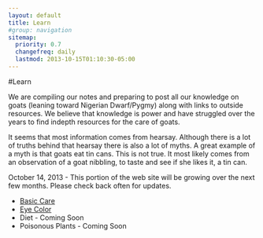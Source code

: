 ```yaml
---
layout: default
title: Learn
#group: navigation
sitemap:
  priority: 0.7
  changefreq: daily
  lastmod: 2013-10-15T01:10:30-05:00
---
```


#Learn

We are compiling our notes and preparing to post all our knowledge on
goats (leaning toward Nigerian Dwarf/Pygmy) along with links to outside
resources. We believe that knowledge is power and have struggled over
the years to find indepth resources for the care of goats. 

It seems that most information comes from hearsay. Although there is a
lot of truths behind that hearsay there is also a lot of myths. A great
example of a myth is that goats eat tin cans. This is not true. It most
likely comes from an observation of a goat nibbling, to taste and see if
she likes it, a tin can. 

October 14, 2013 - This portion of the web site will be growing over the next few months.
Please check back often for updates. 

 * [Basic Care](/learn/basic-care)
 * [Eye Color](/learn/eye-colors)
 * Diet - Coming Soon
 * Poisonous Plants - Coming Soon


